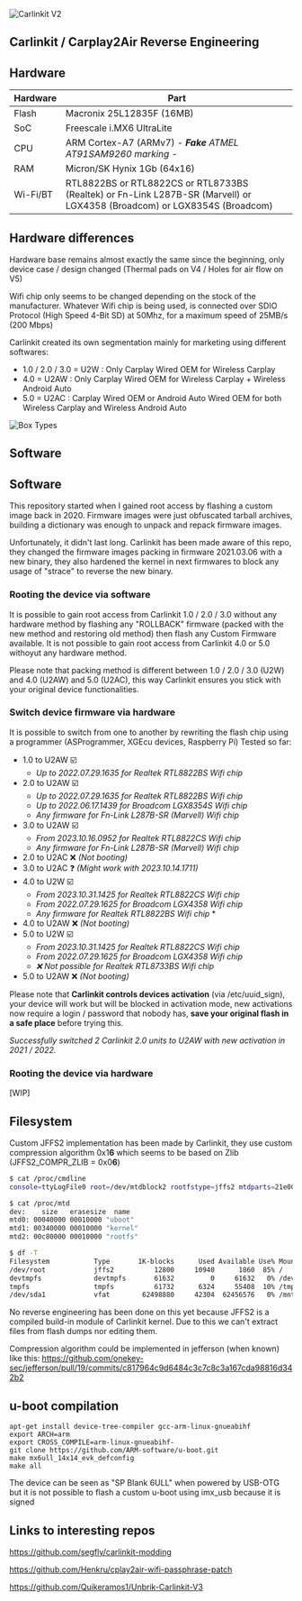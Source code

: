 
![Carlinkit V2](https://i.imgur.com/ZL3dq41.png)

## Carlinkit / Carplay2Air Reverse Engineering

## Hardware

| Hardware | Part |
|--|--|
| Flash | Macronix 25L12835F (16MB) |
| SoC | Freescale i.MX6 UltraLite |
| CPU | ARM Cortex-A7 (ARMv7) *- **Fake** ATMEL AT91SAM9260 marking -* |
| RAM | Micron/SK Hynix 1Gb (64x16) |
| Wi-Fi/BT | RTL8822BS or RTL8822CS or RTL8733BS (Realtek) or Fn-Link L287B-SR (Marvell) or LGX4358 (Broadcom) or LGX8354S (Broadcom) |

## Hardware differences

Hardware base remains almost exactly the same since the beginning, only device case / design changed (Thermal pads on V4 / Holes for air flow on V5)

Wifi chip only seems to be changed depending on the stock of the manufacturer. Whatever Wifi chip is being used, is connected over SDIO Protocol (High Speed 4-Bit SD) at 50Mhz, for a maximum speed of 25MB/s (200 Mbps)

Carlinkit created its own segmentation mainly for marketing using different softwares:
- 1.0 / 2.0 / 3.0 = U2W : Only Carplay Wired OEM for Wireless Carplay
- 4.0 = U2AW : Only Carplay Wired OEM for Wireless Carplay + Wireless Android Auto
- 5.0 = U2AC : Carplay Wired OEM or Android Auto Wired OEM for both Wireless Carplay and Wireless Android Auto

![Box Types](https://github.com/ludwig-v/wireless-carplay-dongle-reverse-engineering/blob/master/Pictures/BoxTypes.png?raw=true)

## Software

## Software

This repository started when I gained root access by flashing a custom image back in 2020.
Firmware images were just obfuscated tarball archives, building a dictionary was enough to unpack and repack firmware images.

Unfortunately, it didn't last long. Carlinkit has been made aware of this repo, they changed the firmware images packing in firmware 2021.03.06 with a new binary, they also hardened the kernel in next firmwares to block any usage of "strace" to reverse the new binary.

### Rooting the device via software

It is possible to gain root access from Carlinkit 1.0 / 2.0 / 3.0 without any hardware method by flashing any "ROLLBACK" firmware (packed with the new method and restoring old method) then flash any Custom Firmware available.
It is not possible to gain root access from Carlinkit 4.0 or 5.0 withoyut any hardware method.

Please note that packing method is different between 1.0 / 2.0 / 3.0 (U2W) and 4.0 (U2AW) and 5.0 (U2AC), this way Carlinkit ensures you stick with your original device functionalities.

### Switch device firmware via hardware

It is possible to switch from one to another by rewriting the flash chip using a programmer (ASProgrammer, XGEcu devices, Raspberry Pi) 
Tested so far:
 - 1.0 to U2AW ☑️
   - *Up to 2022.07.29.1635 for Realtek RTL8822BS Wifi chip*
 - 2.0 to U2AW ☑️
   - *Up to 2022.07.29.1635 for Realtek RTL8822BS Wifi chip*
   - *Up to 2022.06.17.1439 for Broadcom LGX8354S Wifi chip*
   - *Any firmware for Fn-Link L287B-SR (Marvell) Wifi chip*
 - 3.0 to U2AW ☑️ 
   - *From 2023.10.16.0952 for Realtek RTL8822CS Wifi chip*
   - *Any firmware for Fn-Link L287B-SR (Marvell) Wifi chip*
 - 2.0 to U2AC ❌ *(Not booting)*
 - 3.0 to U2AC ❓ *(Might work with 2023.10.14.1711)*
 - 4.0 to U2W ☑️ 
   - *From 2023.10.31.1425 for Realtek RTL8822CS Wifi chip*
   - *From 2022.07.29.1625 for Broadcom LGX4358 Wifi chip*
   - *Any firmware for Realtek RTL8822BS Wifi chip* *
 - 4.0 to U2AW ❌ *(Not booting)*
 - 5.0 to U2W ☑️ 
   - *From 2023.10.31.1425 for Realtek RTL8822CS Wifi chip*
   - *From 2022.07.29.1625 for Broadcom LGX4358 Wifi chip*
   - *❌ Not possible for Realtek RTL8733BS Wifi chip*
 - 5.0 to U2AW ❌ *(Not booting)*

Please note that **Carlinkit controls devices activation** (via /etc/uuid_sign), your device will work but will be blocked in activation mode, new activations now require a login / password that nobody has, **save your original flash in a safe place** before trying this.

*Successfully switched 2 Carlinkit 2.0 units to U2AW with new activation in 2021 / 2022.*

### Rooting the device via hardware

[WIP]

## Filesystem

Custom JFFS2 implementation has been made by Carlinkit, they use custom compression algorithm 0x1**6** which seems to be based on Zlib (JFFS2_COMPR_ZLIB = 0x0**6**)

```bash
$ cat /proc/cmdline
console=ttyLogFile0 root=/dev/mtdblock2 rootfstype=jffs2 mtdparts=21e0000.qspi:256k(uboot),3328K(kernel),12800K(rootfs) rootwait quiet rw

$ cat /proc/mtd
dev:    size   erasesize  name
mtd0: 00040000 00010000 "uboot"
mtd1: 00340000 00010000 "kernel"
mtd2: 00c80000 00010000 "rootfs"

$ df -T
Filesystem           Type       1K-blocks      Used Available Use% Mounted on
/dev/root            jffs2          12800     10940      1860  85% /
devtmpfs             devtmpfs       61632         0     61632   0% /dev
tmpfs                tmpfs          61732      6324     55408  10% /tmp
/dev/sda1            vfat        62498880     42304  62456576   0% /mnt/UPAN
```

No reverse engineering has been done on this yet because JFFS2 is a compiled build-in module of Carlinkit kernel.
Due to this we can't extract files from flash dumps nor editing them.

Compression algorithm could be implemented in jefferson (when known) like this: https://github.com/onekey-sec/jefferson/pull/19/commits/c817964c9d6484c3c7c8c3a167cda98816d342b2

## u-boot compilation

	apt-get install device-tree-compiler gcc-arm-linux-gnueabihf
	export ARCH=arm
	export CROSS_COMPILE=arm-linux-gnueabihf-
	git clone https://github.com/ARM-software/u-boot.git
	make mx6ull_14x14_evk_defconfig
	make all
	
The device can be seen as "SP Blank 6ULL" when powered by USB-OTG but it is not possible to flash a custom u-boot using imx_usb because it is signed

## Links to interesting repos

https://github.com/segfly/carlinkit-modding

https://github.com/Henkru/cplay2air-wifi-passphrase-patch

https://github.com/Quikeramos1/Unbrik-Carlinkit-V3
